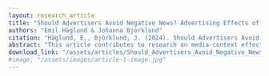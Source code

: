 ```yaml
---
layout: research_article
title: "Should Advertisers Avoid Negative News? Advertising Effects of Negative Affect, News Site Credibility, and Applicability Between Article and Ad"
authors: "Emil Häglund & Johanna Björklund"
citation: "Häglund, E., Björklund, J. (2024). Should Advertisers Avoid Negative News? Advertising Effects of Negative Affect, News Site Credibility, and Applicability Between Article and Ad. In: Jeseo, V., Parajuli, J. (eds) Marketing and AI: Shaping the Future Together. AMSAC 2024. Developments in Marketing Science: Proceedings of the Academy of Marketing Science. Springer, Cham. https://doi.org/10.1007/978-3-031-76193-5_2"
abstract: "This article contributes to research on media-context effects by studying how ads are assessed when positioned alongside news articles that evoke negative emotions in readers. We find that in general, negative emotion does not influence advertising evaluation. Contrary to industry claims, the perceived source credibility of the news site is not found to moderate the effects of negative content. However, on its own, the credibility of the news site improves ad evaluations. Furthermore, high applicability between article and ad can enhance ad recognition and produce a weak negative effect on attitudes towards ads and brands. Our results provide evidence against the industry practice of avoiding negative news due to concerns over spill-over effects. Marketers should focus advertising to credible news sites and, when appropriate, avoid negative articles with high applicability to the advertised product and brand."
download_link: "/assets/articles/Should_Advertisers_Avoid_Negative_News.pdf"
#image: "/assets/images/article-1-image.jpg"
---
```

